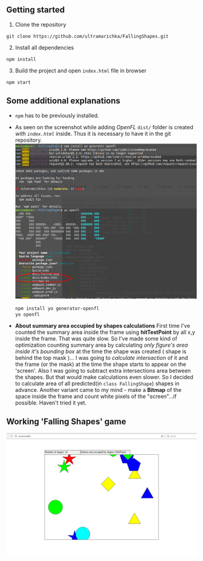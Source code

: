 ## Getting started

1. Clone the repository
```
git clone https://github.com/ultramarichka/FallingShapes.git
```
2. Install all dependencies
```
npm install
```
3. Build the project and open ```index.html``` file in browser
```
npm start
```

## Some additional explanations

* ```npm``` has to be previously installed.
* As seen on the screenshot while adding *OpenFL* ```dist/``` folder is created *with ```index.html```* inside.
  Thus it is necessary to have it in the git repository.
  ![install openfl](/dist/assets/yo_openfl.png) 
  ```
  npm install yo generator-openfl
  yo openfl
  ```
  

* **About summary area occupied by shapes calculations**
  First time I've counted the summary area inside the frame using **hitTestPoint** by all x,y inside the frame.
  That was quite slow. So I've made some kind of optimization counting summary area by calculating *only figure's area inside it's bounding box*
  at the time the shape was created ( shape is behind the top mask )... I was going to *calculate intersaction* of it and the frame (or the mask)
  at the time the shape starts to appear on the 'screen'. Also I was going to subtract extra intersections area between the shapes. 
  But that would make calculations even slower. So I decided to calculate area of all predicted(in ```class FallingShape```) shapes in advance. 
  Another variant came to my mind - make a **Bitmap** of the space inside the frame and count white pixels of the "screen"...if possible. Haven't tried it yet.

## Working 'Falling Shapes' game
  ![falling shapes gif](/dist/assets/falling_shapes.gif) 
